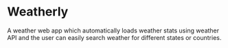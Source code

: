 # Weatherly
A weather web app which automatically loads weather stats using weather API and the user can easily search weather for different states or countries.
